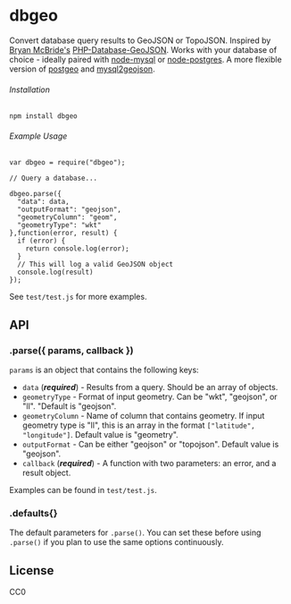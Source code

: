 # dbgeo

Convert database query results to GeoJSON or TopoJSON. Inspired by [Bryan McBride's](https://github.com/bmcbride) [PHP-Database-GeoJSON](https://github.com/bmcbride/PHP-Database-GeoJSON). Works with your database of choice - ideally paired with [node-mysql](https://github.com/felixge/node-mysql) or [node-postgres](https://github.com/brianc/node-postgres). A more flexible version of [postgeo](https://github.com/jczaplew/postgeo) and [mysql2geojson](https://github.com/jczaplew/mysql2geojson).

###### Installation
````npm install dbgeo````

###### Example Usage
````
var dbgeo = require("dbgeo");

// Query a database...

dbgeo.parse({
  "data": data,
  "outputFormat": "geojson",
  "geometryColumn": "geom",
  "geometryType": "wkt"
},function(error, result) {
  if (error) {
    return console.log(error);
  }
  // This will log a valid GeoJSON object
  console.log(result)  
});

````

See ````test/test.js```` for more examples.


## API

### .parse({ params, callback })
````params```` is an object that contains the following keys:

+ ````data```` (***required***) - Results from a query. Should be an array of objects.
+ ````geometryType```` - Format of input geometry. Can be "wkt", "geojson", or "ll". "Default is "geojson".
+ ````geometryColumn```` - Name of column that contains geometry. If input geometry type is "ll", this is an array in the format ````["latitude", "longitude"]````. Default value is "geometry".
+ ````outputFormat```` - Can be either "geojson" or "topojson". Default value is "geojson".
+ ````callback```` (***required***) - A function with two parameters: an error, and a result object.

Examples can be found in ````test/test.js````.

### .defaults{}
The default parameters for ````.parse()````. You can set these before using ````.parse()```` if you plan to use the same options continuously.

## License
CC0
